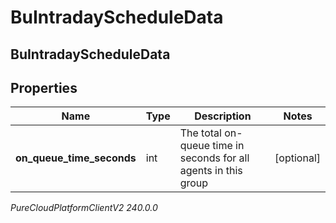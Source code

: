 # BuIntradayScheduleData

## BuIntradayScheduleData

## Properties

|Name | Type | Description | Notes|
|------------ | ------------- | ------------- | -------------|
| **on_queue_time_seconds** | int | The total on-queue time in seconds for all agents in this group | [optional] |



_PureCloudPlatformClientV2 240.0.0_
